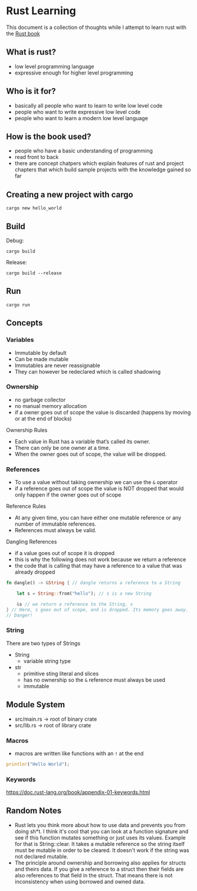 # Rust Learning

This document is a collection of thoughts while I attempt to learn rust with the [Rust book][1]

## What is rust?

- low level programming language
- expressive enough for higher level programming

## Who is it for?

- basically all people who want to learn to write low level code
- people who want to write expressive low level code
- people who want to learn a modern low level language

## How is the book used?

- people who have a basic understanding of programming
- read front to back
- there are concept chatpers which explain features of rust and project chapters that which build sample projects with the knowledge gained so far

## Creating a new project with cargo

```shell
cargo new hello_world
```

## Build

Debug:

```shell
cargo build
```

Release:

```shell
cargo build --release
```

## Run

```shell
cargo run
```

## Concepts

### Variables

- Immutable by default
- Can be made mutable
- Immutables are never reassignable
- They can however be redeclared which is called shadowing

### Ownership

- no garbage collector
- no manual memory allocation
- if a owner goes out of scope the value is discarded (happens by moving or at the end of blocks)

Ownership Rules

- Each value in Rust has a variable that’s called its owner.
- There can only be one owner at a time.
- When the owner goes out of scope, the value will be dropped.

### References

- To use a value without taking ownership we can use the `&` operator
- if a reference goes out of scope the value is NOT dropped that would only happen if the owner goes out of scope

Reference Rules

- At any given time, you can have either one mutable reference or any number of immutable references.
- References must always be valid.

Dangling References

- if a value goes out of scope it is dropped
- this is why the following does not work because we return a reference
- the code that is calling that may have a reference to a value that was already dropped

```rust
fn dangle() -> &String { // dangle returns a reference to a String

    let s = String::from("hello"); // s is a new String

    &s // we return a reference to the String, s
} // Here, s goes out of scope, and is dropped. Its memory goes away.
// Danger!
```

### String

There are two types of Strings

- String
  - variable string type
- str
  - primitive sting literal and slices
  - has no ownership so the `&` reference must always be used
  - immutable

## Module System

- src/main.rs -> root of binary crate
- src/lib.rs -> root of library crate

### Macros

- macros are written like functions with an `!` at the end

```rust
println!("Hello World");
```

### Keywords

<https://doc.rust-lang.org/book/appendix-01-keywords.html>

## Random Notes

- Rust lets you think more about how to use data and prevents you from doing sh*t. I think it's cool that you can look at a function signature and see if this function mutates something or just uses its values. Example for that is String::clear. It takes a mutable reference so the string itself must be mutable in order to be cleared. It doesn't work if the string was not declared mutable.
- The principle around ownership and borrowing also applies for structs and theirs data. If you give a reference to a struct then their fields are also references to that field in the struct. That means there is not inconsistency when using borrowed and owned data.

[1]: https://doc.rust-lang.org/book/
